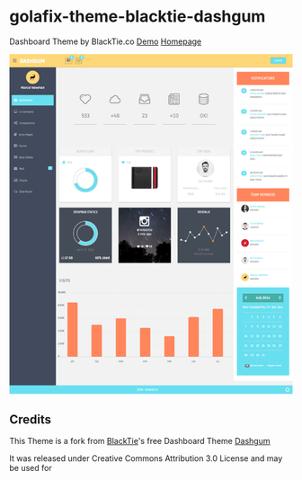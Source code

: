 # golafix-theme-blacktie-dashgum

Dashboard Theme by BlackTie.co [Demo](http://www.blacktie.co/demo/dashgum/) [Homepage](http://blacktie.co/2014/07/dashgum-free-dashboard/)

![Screenshot](_doc/dashgum700.png)



## Credits

This Theme is a fork from [BlackTie](http://blacktie.co)'s free Dashboard
Theme [Dashgum](http://blacktie.co/2014/07/dashgum-free-dashboard/)
 
It was released under Creative Commons Attribution 3.0 License and may
be used for

